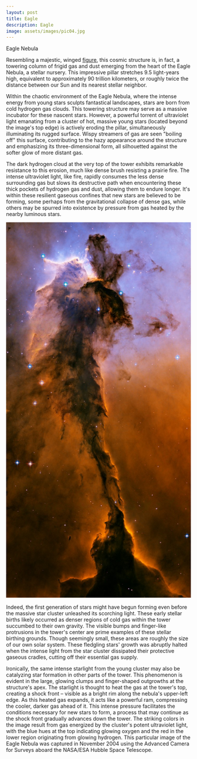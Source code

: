 ```yaml
---
layout: post
title: Eagle
description: Eagle 
image: assets/images/pic04.jpg
---
```


Eagle Nebula

Resembling a majestic, winged <a href="https://esahubble.org/images/heic0506b/">figure</a>, this cosmic structure is, in fact, a towering column of frigid gas and dust emerging from the heart of the Eagle Nebula, a stellar nursery. This impressive pillar stretches 9.5 light-years high, equivalent to approximately 90 trillion kilometers, or roughly twice the distance between our Sun and its nearest stellar neighbor.

Within the chaotic environment of the Eagle Nebula, where the intense energy from young stars sculpts fantastical landscapes, stars are born from cold hydrogen gas clouds. This towering structure may serve as a massive incubator for these nascent stars. However, a powerful torrent of ultraviolet light emanating from a cluster of hot, massive young stars (located beyond the image's top edge) is actively eroding the pillar, simultaneously illuminating its rugged surface. Wispy streamers of gas are seen "boiling off" this surface, contributing to the hazy appearance around the structure and emphasizing its three-dimensional form, all silhouetted against the softer glow of more distant gas.

The dark hydrogen cloud at the very top of the tower exhibits remarkable resistance to this erosion, much like dense brush resisting a prairie fire. The intense ultraviolet light, like fire, rapidly consumes the less dense surrounding gas but slows its destructive path when encountering these thick pockets of hydrogen gas and dust, allowing them to endure longer. It's within these resilient gaseous confines that new stars are believed to be forming, some perhaps from the gravitational collapse of dense gas, while others may be spurred into existence by pressure from gas heated by the nearby luminous stars.

![Eagle Nebula](../assets/images/pic04.jpg "Eagle Nebula")

Indeed, the first generation of stars might have begun forming even before the massive star cluster unleashed its scorching light. These early stellar births likely occurred as denser regions of cold gas within the tower succumbed to their own gravity. The visible bumps and finger-like protrusions in the tower's center are prime examples of these stellar birthing grounds. Though seemingly small, these areas are roughly the size of our own solar system. These fledgling stars' growth was abruptly halted when the intense light from the star cluster dissipated their protective gaseous cradles, cutting off their essential gas supply.

Ironically, the same intense starlight from the young cluster may also be catalyzing star formation in other parts of the tower. This phenomenon is evident in the large, glowing clumps and finger-shaped outgrowths at the structure's apex. The starlight is thought to heat the gas at the tower's top, creating a shock front – visible as a bright rim along the nebula's upper-left edge. As this heated gas expands, it acts like a powerful ram, compressing the cooler, darker gas ahead of it. This intense pressure facilitates the conditions necessary for new stars to form, a process that may continue as the shock front gradually advances down the tower. The striking colors in the image result from gas energized by the cluster's potent ultraviolet light, with the blue hues at the top indicating glowing oxygen and the red in the lower region originating from glowing hydrogen. This particular image of the Eagle Nebula was captured in November 2004 using the Advanced Camera for Surveys aboard the NASA/ESA Hubble Space Telescope.
